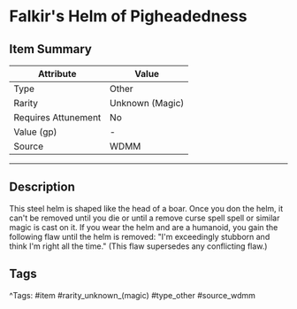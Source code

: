 # Falkir's Helm of Pigheadedness

## Item Summary

| Attribute            | Value                        |
|----------------------|------------------------------|
| Type                 | Other |
| Rarity               | Unknown (Magic)             |
| Requires Attunement  | No                |
| Value (gp)           | -    |
| Source               | WDMM |

---

## Description

This steel helm is shaped like the head of a boar. Once you don the helm, it can't be removed until you die or until a remove curse spell spell or similar magic is cast on it. If you wear the helm and are a humanoid, you gain the following flaw until the helm is removed: "I'm exceedingly stubborn and think I'm right all the time." (This flaw supersedes any conflicting flaw.)

## Tags

^Tags: #item #rarity_unknown_(magic) #type_other #source_wdmm